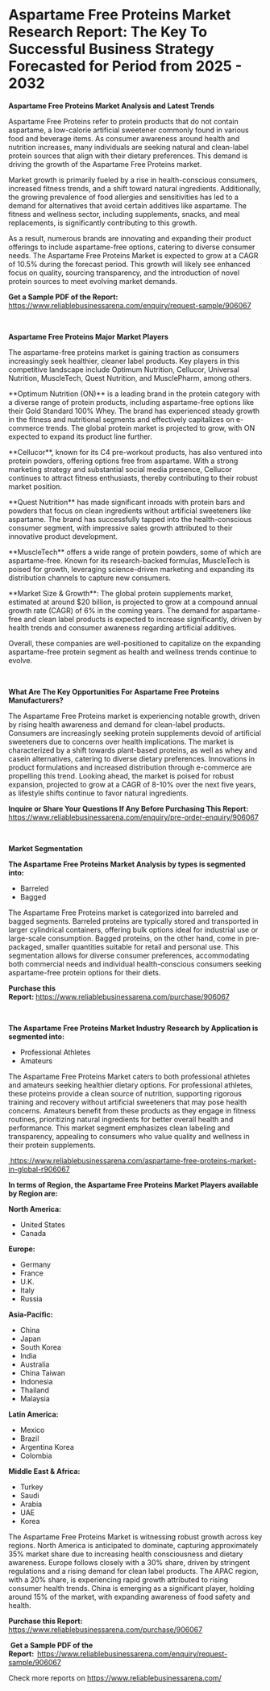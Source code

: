 <p><h1>Aspartame Free Proteins Market Research Report: The Key To Successful Business Strategy Forecasted for Period from 2025 - 2032</h1></p><p><strong>Aspartame Free Proteins Market Analysis and Latest Trends</strong></p>
<p><p>Aspartame Free Proteins refer to protein products that do not contain aspartame, a low-calorie artificial sweetener commonly found in various food and beverage items. As consumer awareness around health and nutrition increases, many individuals are seeking natural and clean-label protein sources that align with their dietary preferences. This demand is driving the growth of the Aspartame Free Proteins market.</p><p>Market growth is primarily fueled by a rise in health-conscious consumers, increased fitness trends, and a shift toward natural ingredients. Additionally, the growing prevalence of food allergies and sensitivities has led to a demand for alternatives that avoid certain additives like aspartame. The fitness and wellness sector, including supplements, snacks, and meal replacements, is significantly contributing to this growth.</p><p>As a result, numerous brands are innovating and expanding their product offerings to include aspartame-free options, catering to diverse consumer needs. The Aspartame Free Proteins Market is expected to grow at a CAGR of 10.5% during the forecast period. This growth will likely see enhanced focus on quality, sourcing transparency, and the introduction of novel protein sources to meet evolving market demands.</p></p>
<p><strong>Get a Sample PDF of the Report:&nbsp;</strong> <a href="https://www.reliablebusinessarena.com/enquiry/request-sample/906067?utm_campaign=3294&utm_medium=2&utm_source=Github&utm_content=ia&utm_term=21032025&utm_id=aspartame-free-proteins">https://www.reliablebusinessarena.com/enquiry/request-sample/906067</a></p>
<p>&nbsp;</p>
<p><strong>Aspartame Free Proteins Major Market Players</strong></p>
<p><p>The aspartame-free proteins market is gaining traction as consumers increasingly seek healthier, cleaner label products. Key players in this competitive landscape include Optimum Nutrition, Cellucor, Universal Nutrition, MuscleTech, Quest Nutrition, and MusclePharm, among others.</p><p>**Optimum Nutrition (ON)** is a leading brand in the protein category with a diverse range of protein products, including aspartame-free options like their Gold Standard 100% Whey. The brand has experienced steady growth in the fitness and nutritional segments and effectively capitalizes on e-commerce trends. The global protein market is projected to grow, with ON expected to expand its product line further.</p><p>**Cellucor**, known for its C4 pre-workout products, has also ventured into protein powders, offering options free from aspartame. With a strong marketing strategy and substantial social media presence, Cellucor continues to attract fitness enthusiasts, thereby contributing to their robust market position.</p><p>**Quest Nutrition** has made significant inroads with protein bars and powders that focus on clean ingredients without artificial sweeteners like aspartame. The brand has successfully tapped into the health-conscious consumer segment, with impressive sales growth attributed to their innovative product development.</p><p>**MuscleTech** offers a wide range of protein powders, some of which are aspartame-free. Known for its research-backed formulas, MuscleTech is poised for growth, leveraging science-driven marketing and expanding its distribution channels to capture new consumers.</p><p>**Market Size & Growth**: The global protein supplements market, estimated at around $20 billion, is projected to grow at a compound annual growth rate (CAGR) of 6% in the coming years. The demand for aspartame-free and clean label products is expected to increase significantly, driven by health trends and consumer awareness regarding artificial additives.</p><p>Overall, these companies are well-positioned to capitalize on the expanding aspartame-free protein segment as health and wellness trends continue to evolve.</p></p>
<p>&nbsp;</p>
<p><strong>What Are The Key Opportunities For Aspartame Free Proteins Manufacturers?</strong></p>
<p><p>The Aspartame Free Proteins market is experiencing notable growth, driven by rising health awareness and demand for clean-label products. Consumers are increasingly seeking protein supplements devoid of artificial sweeteners due to concerns over health implications. The market is characterized by a shift towards plant-based proteins, as well as whey and casein alternatives, catering to diverse dietary preferences. Innovations in product formulations and increased distribution through e-commerce are propelling this trend. Looking ahead, the market is poised for robust expansion, projected to grow at a CAGR of 8-10% over the next five years, as lifestyle shifts continue to favor natural ingredients.</p></p>
<p><strong>Inquire or Share Your Questions If Any Before Purchasing This Report:</strong> <a href="https://www.reliablebusinessarena.com/enquiry/pre-order-enquiry/906067?utm_campaign=3294&utm_medium=2&utm_source=Github&utm_content=ia&utm_term=21032025&utm_id=aspartame-free-proteins">https://www.reliablebusinessarena.com/enquiry/pre-order-enquiry/906067</a></p>
<p>&nbsp;</p>
<p><strong>Market Segmentation</strong></p>
<p><strong>The Aspartame Free Proteins Market Analysis by types is segmented into:</strong></p>
<p><ul><li>Barreled</li><li>Bagged</li></ul></p>
<p><p>The Aspartame Free Proteins market is categorized into barreled and bagged segments. Barreled proteins are typically stored and transported in larger cylindrical containers, offering bulk options ideal for industrial use or large-scale consumption. Bagged proteins, on the other hand, come in pre-packaged, smaller quantities suitable for retail and personal use. This segmentation allows for diverse consumer preferences, accommodating both commercial needs and individual health-conscious consumers seeking aspartame-free protein options for their diets.</p></p>
<p><strong>Purchase this Report:&nbsp;</strong><a href="https://www.reliablebusinessarena.com/purchase/906067?utm_campaign=3294&utm_medium=2&utm_source=Github&utm_content=ia&utm_term=21032025&utm_id=aspartame-free-proteins">https://www.reliablebusinessarena.com/purchase/906067</a></p>
<p>&nbsp;</p>
<p><strong>The Aspartame Free Proteins Market Industry Research by Application is segmented into:</strong></p>
<p><ul><li>Professional Athletes</li><li>Amateurs</li></ul></p>
<p><p>The Aspartame Free Proteins Market caters to both professional athletes and amateurs seeking healthier dietary options. For professional athletes, these proteins provide a clean source of nutrition, supporting rigorous training and recovery without artificial sweeteners that may pose health concerns. Amateurs benefit from these products as they engage in fitness routines, prioritizing natural ingredients for better overall health and performance. This market segment emphasizes clean labeling and transparency, appealing to consumers who value quality and wellness in their protein supplements.</p></p>
<p><a href="https://www.reliablebusinessarena.com/aspartame-free-proteins-market-in-global-r906067?utm_campaign=3294&utm_medium=2&utm_source=Github&utm_content=ia&utm_term=21032025&utm_id=aspartame-free-proteins">&nbsp;https://www.reliablebusinessarena.com/aspartame-free-proteins-market-in-global-r906067</a></p>
<p><strong>In terms of Region, the Aspartame Free Proteins Market Players available by Region are:</strong></p>
<p>
    <p> <strong> North America: </strong>
        <ul>
            <li>United States</li>
            <li>Canada</li>
        </ul>
        </p> 
    <p> <strong> Europe: </strong>
        <ul>
            <li>Germany</li>
            <li>France</li>
            <li>U.K.</li>
            <li>Italy</li>
            <li>Russia</li>
        </ul>
        </p> 
    <p> <strong> Asia-Pacific: </strong>
        <ul>
            <li>China</li>
            <li>Japan</li>
            <li>South Korea</li>
            <li>India</li>
            <li>Australia</li>
            <li>China Taiwan</li>
            <li>Indonesia</li>
            <li>Thailand</li>
            <li>Malaysia</li>
        </ul>
        </p> 
    <p> <strong> Latin America: </strong>
        <ul>
            <li>Mexico</li>
            <li>Brazil</li>
            <li>Argentina Korea</li>
            <li>Colombia</li>
        </ul>
        </p> 
    <p> <strong> Middle East & Africa: </strong>
        <ul>
            <li>Turkey</li>
            <li>Saudi</li>
            <li>Arabia</li>
            <li>UAE</li>
            <li>Korea</li>
        </ul>
    </p>
    </p>
<p><p>The Aspartame Free Proteins Market is witnessing robust growth across key regions. North America is anticipated to dominate, capturing approximately 35% market share due to increasing health consciousness and dietary awareness. Europe follows closely with a 30% share, driven by stringent regulations and a rising demand for clean label products. The APAC region, with a 20% share, is experiencing rapid growth attributed to rising consumer health trends. China is emerging as a significant player, holding around 15% of the market, with expanding awareness of food safety and health.</p></p>
<p><strong>Purchase this Report: </strong><a href="https://www.reliablebusinessarena.com/purchase/906067?utm_campaign=3294&utm_medium=2&utm_source=Github&utm_content=ia&utm_term=21032025&utm_id=aspartame-free-proteins">https://www.reliablebusinessarena.com/purchase/906067</a></p>
<p>&nbsp;<strong>Get a Sample PDF of the Report:&nbsp;&nbsp;</strong><a href="https://www.reliablebusinessarena.com/enquiry/request-sample/906067?utm_campaign=3294&utm_medium=2&utm_source=Github&utm_content=ia&utm_term=21032025&utm_id=aspartame-free-proteins">https://www.reliablebusinessarena.com/enquiry/request-sample/906067</a></p>
<p><strong></strong></p>
<p>Check more reports on <a href="https://www.reliablebusinessarena.com/?utm_campaign=3294&utm_medium=2&utm_source=Github&utm_content=ia&utm_term=21032025&utm_id=aspartame-free-proteins">https://www.reliablebusinessarena.com/</a></p>
